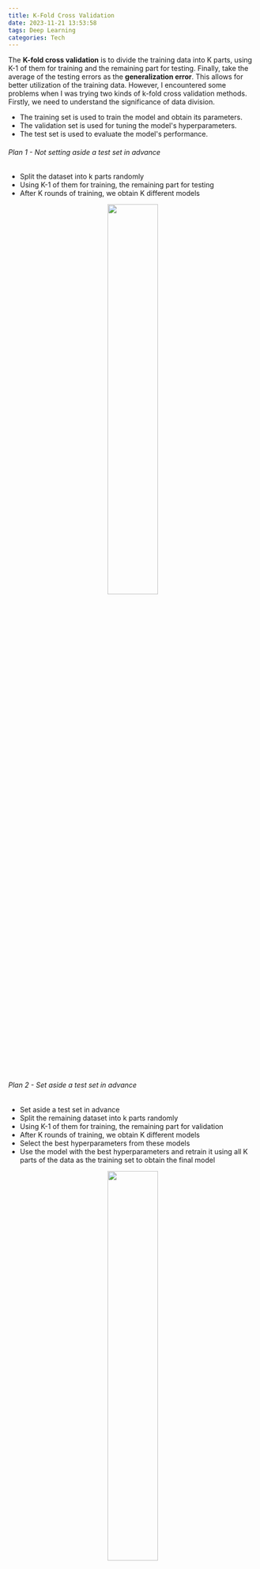 ```yaml
---
title: K-Fold Cross Validation
date: 2023-11-21 13:53:58
tags: Deep Learning
categories: Tech
---
```

The **K-fold cross validation** is to divide the training data into K parts, using K-1 of them for training and the remaining part for testing. Finally, take the average of the testing errors as the **generalization error**. This allows for better utilization of the training data.
However, I encountered some problems when I was trying two kinds of k-fold cross validation methods. Firstly, we need to understand the significance of data division. 
- The training set is used to train the model and obtain its parameters. 
- The validation set is used for tuning the model's hyperparameters. 
- The test set is used to evaluate the model's performance.
<!--more-->

###### Plan 1 - Not setting aside a test set in advance

- Split the dataset into k parts randomly
- Using K-1 of them for training, the remaining part for testing
- After K rounds of training, we obtain K different models

<p align="center">
<img src="/img/kfold/kfold2.png" width="45%" height="45%">
</p>

###### Plan 2 - Set aside a test set in advance

- Set aside a test set in advance
- Split the remaining dataset into k parts randomly
- Using K-1 of them for training, the remaining part for validation
- After K rounds of training, we obtain K different models
- Select the best hyperparameters from these models
- Use the model with the best hyperparameters and retrain it using all K parts of the data as the training set to obtain the final model

<p align="center">
<img src="/img/kfold/kfold1.png" width="45%" height="45%">
</p>

- In Plan 1: If you adjust hyperparameters using the test set, the goal is to find hyperparameters that slightly improve the performance of all the K-1 models. The aim is to find a relatively good set of hyperparameters.
- In Plan 2: Hyperparameters are adjusted using the validation set, and the seemingly best model out of the five is chosen. Then, the model is retrained using all data outside the training set, and finally, the test set is used to evaluate its effectiveness. This is to select a final usable model.

In this case, the intuition is that the plan 1 helps you evaluate your generalized model but not for choosing a set of model parameters. If your goal is to get a final model with suitable parameters, the plan 2 would be your better choice.

#### References ⭐
- [防止K折交叉踩坑](https://blog.51cto.com/Lolitann/5247375)
- [K-折交叉验证(记一个坑)](https://zhuanlan.zhihu.com/p/83841282)